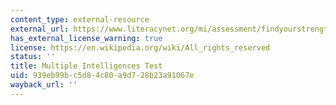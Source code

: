 ```yaml
---
content_type: external-resource
external_url: https://www.literacynet.org/mi/assessment/findyourstrengths.html
has_external_license_warning: true
license: https://en.wikipedia.org/wiki/All_rights_reserved
status: ''
title: Multiple Intelligences Test
uid: 939eb99b-c5d8-4c80-a9d7-28b23a91067e
wayback_url: ''
---
```

